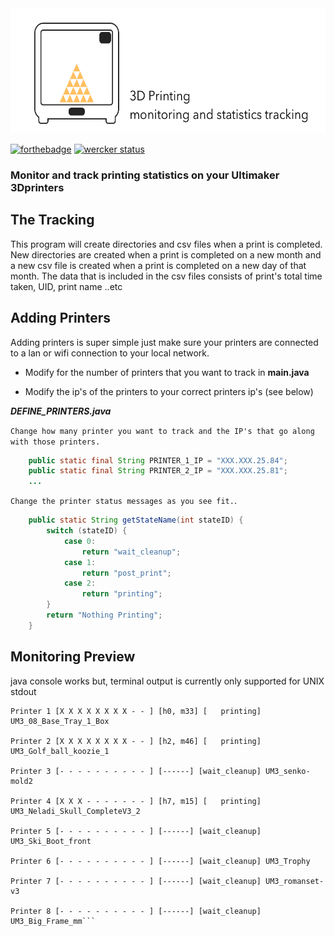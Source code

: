 <img height = "200" src = "https://github.com/JoeManto/UltimakerPrinterMonitor/blob/master/res/3dpringingimage.png"/>

[![forthebadge](https://forthebadge.com/images/badges/made-with-crayons.svg)](http://forthebadge.com)
[![wercker status](https://app.wercker.com/status/9e0bc54c43f48d220aec684fffb2b110/s/master "wercker status")](https://app.wercker.com/project/bykey/9e0bc54c43f48d220aec684fffb2b110)

### Monitor and track printing statistics on your Ultimaker 3Dprinters

## The Tracking
This program will create directories and csv files when a print is completed.
New directories are created when a print is completed on a new month
and a new csv file is created when a print is completed on a new day of that month.
The data that is included in the csv files consists of print's total time taken, UID, print name ..etc 

## Adding Printers
Adding printers is super simple just make sure your printers are connected to a lan or wifi connection to your local network.

- Modify for the number of printers that you want to track in **main.java**

- Modify the ip's of the printers to your correct printers ip's (see below)


***DEFINE_PRINTERS.java*** 

`Change how many printer you want to track and the IP's that go along with those printers.`

```java
    public static final String PRINTER_1_IP = "XXX.XXX.25.84";
    public static final String PRINTER_2_IP = "XXX.XXX.25.81";
    ...
```
`Change the printer status messages as you see fit.`.
```java
    public static String getStateName(int stateID) {
        switch (stateID) {
            case 0:
                return "wait_cleanup";
            case 1:
                return "post_print";
            case 2:
                return "printing";
        }
        return "Nothing Printing";
    }
```

## Monitoring Preview
java console works but,
terminal output is currently only supported for UNIX stdout 

```
Printer 1 [X X X X X X X X - - ] [h0, m33] [   printing] UM3_08_Base_Tray_1_Box

Printer 2 [X X X X X X X X - - ] [h2, m46] [   printing] UM3_Golf_ball_koozie_1

Printer 3 [- - - - - - - - - - ] [------] [wait_cleanup] UM3_senko-mold2

Printer 4 [X X X - - - - - - - ] [h7, m15] [   printing] UM3_Neladi_Skull_CompleteV3_2

Printer 5 [- - - - - - - - - - ] [------] [wait_cleanup] UM3_Ski_Boot_front

Printer 6 [- - - - - - - - - - ] [------] [wait_cleanup] UM3_Trophy

Printer 7 [- - - - - - - - - - ] [------] [wait_cleanup] UM3_romanset-v3

Printer 8 [- - - - - - - - - - ] [------] [wait_cleanup] UM3_Big_Frame_mm```
